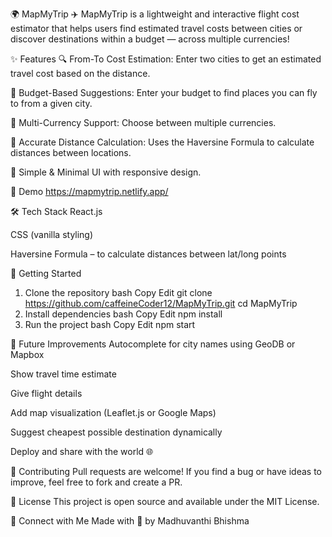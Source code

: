 🌍 MapMyTrip ✈️
MapMyTrip is a lightweight and interactive flight cost estimator that helps users find estimated travel costs between cities or discover destinations within a budget — across multiple currencies!

✨ Features
🔍 From-To Cost Estimation: Enter two cities to get an estimated travel cost based on the distance.

💸 Budget-Based Suggestions: Enter your budget to find places you can fly to from a given city.

💱 Multi-Currency Support: Choose between multiple currencies.

📍 Accurate Distance Calculation: Uses the Haversine Formula to calculate distances between locations.

🎯 Simple & Minimal UI with responsive design.

🧪 Demo
https://mapmytrip.netlify.app/

🛠️ Tech Stack
React.js

CSS (vanilla styling)

Haversine Formula – to calculate distances between lat/long points

🚀 Getting Started
1. Clone the repository
bash
Copy
Edit
git clone https://github.com/caffeineCoder12/MapMyTrip.git
cd MapMyTrip
2. Install dependencies
bash
Copy
Edit
npm install
3. Run the project
bash
Copy
Edit
npm start

🎯 Future Improvements
Autocomplete for city names using GeoDB or Mapbox

Show travel time estimate

Give flight details

Add map visualization (Leaflet.js or Google Maps)

Suggest cheapest possible destination dynamically


Deploy and share with the world 🌐

🤝 Contributing
Pull requests are welcome! If you find a bug or have ideas to improve, feel free to fork and create a PR.

📄 License
This project is open source and available under the MIT License.

💬 Connect with Me
Made with 💖 by Madhuvanthi Bhishma

